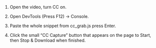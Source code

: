 1) Open the video, turn CC on.

2) Open DevTools (Press F12) → Console.

3) Paste the whole snippet from cc_grab.js press Enter.

4) Click the small “CC Capture” button that appears on the page to Start, then Stop & Download when finished.
